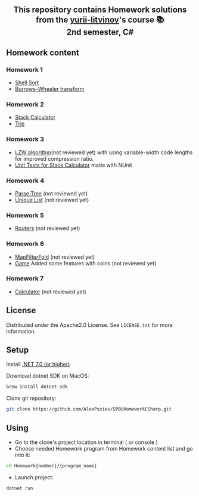 <h2 align="center">
This repository contains Homework solutions from the <a href="https://github.com/yurii-litvinov" target="_blank" rel="noreferrer">yurii-litvinov</a>'s course 📚 <br/>
  2nd semester, C#
</h2>

<!-- Homework -->
## Homework content

### Homework 1

* [Shell Sort](https://github.com/AlexPoziev/SPBUHomeworkCSharp/tree/master/Homework1/Sorting)
* [Burrows–Wheeler transform](https://github.com/AlexPoziev/SPBUHomeworkCSharp/tree/master/Homework1/BWT/BWT)

### Homework 2

* [Stack Calculator](https://github.com/AlexPoziev/SPBUHomeworkCSharp/tree/master/Homework2/StackCalculator)
* [Trie](https://github.com/AlexPoziev/SPBUHomeworkCSharp/tree/master/Homework2/Trie)

### Homework 3

* [LZW algorithm](https://github.com/AlexPoziev/SPBUHomeworkCSharp/pull/5)(not reviewed yet) with using variable-width code lengths for improved compression ratio.
* [Unit Tests for Stack Calculator](https://github.com/AlexPoziev/SPBUHomeworkCSharp/tree/master/Homework2/StackCalculator/StackCalculatorTest) made with NUnit

### Homework 4

* [Parse Tree](https://github.com/AlexPoziev/SPBUHomeworkCSharp/pull/7) (not reviewed yet)
* [Unique List](https://github.com/AlexPoziev/SPBUHomeworkCSharp/pull/6) (not reviewed yet)

### Homework 5

* [Routers](https://github.com/AlexPoziev/SPBUHomeworkCSharp/pull/17) (not reviewed yet)

### Homework 6

* [MapFilterFold](https://github.com/AlexPoziev/SPBUHomeworkCSharp/pull/18) (not reviewed yet)
* [Game](https://github.com/AlexPoziev/SPBUHomeworkCSharp/pull/21) Added some features with coins (not reviewed yet)

### Homework 7

* [Calculator](https://github.com/AlexPoziev/SPBUHomeworkCSharp/pull/22) (not reviewed yet)

<!-- LICENSE -->
## License

Distributed under the Apache2.0 License. See `LICENSE.txt` for more information.

## Setup

Install [.NET 7.0 (or higher)](https://dotnet.microsoft.com/en-us/download)

Download dotnet SDK on MacOS:

```bash
brew install dotnet-sdk
```

Clone git repository:

```bash
git clone https://github.com/AlexPoziev/SPBUHomeworkCSharp.git
```

## Using

* Go to the clone's project location in terminal ( or console )
* Choose needed Homework program from Homework content list and go into it:

```bash
cd Homework{number}/{program_name}
```

* Launch project:

```bash
dotnet run
```
